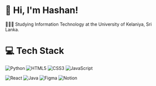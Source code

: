 
<!--
**hashan068/hashan068** is a ✨ _special_ ✨ repository because its `README.md` (this file) appears on your GitHub profile.

Here are some ideas to get you started:

- 🔭 I’m currently working on ...
- 🌱 I’m currently learning ...
- 👯 I’m looking to collaborate on ...
- 🤔 I’m looking for help with ...
- 💬 Ask me about ...
- 📫 How to reach me: ...
- 😄 Pronouns: ...
- ⚡ Fun fact: ...
-->
<!-- Level 3: Add custom code -->

# 👋 Hi, I'm Hashan!
<!-- //👩🏻‍💻 Software Engineer sharing about my journey and learnings in tech<br/> 
// 🌷 #learninginpublic in my [digital garden](https://magdelinehuang.com/)<br/>
// 💭 Currently learning about data analytics and [dataviz](https://pudding.cool/2018/08/pockets/)!<br/>
-->
👩🏻‍🎓 Studying Information Technology at the University of Kelaniya, Sri Lanka.<br/>


<!-- GitHub stats from https://github.com/anuraghazra/github-readme-stats 
![](https://github-readme-stats.vercel.app/api?username=xsol05&theme=radical&hide_border=false&include_all_commits=true&count_private=true)<br/>
-->
<div data-iframe-width="150" data-iframe-height="270" data-share-badge-id="76dc7203-d62d-4e50-bc99-be198763c48f" data-share-badge-host="https://www.credly.com"></div><script type="text/javascript" async src="//cdn.credly.com/assets/utilities/embed.js"></script>

# 💻 Tech Stack
<!-- Badges from https://github.com/Ileriayo/markdown-badges -->
![Python](https://img.shields.io/badge/python-3670A0?style=for-the-badge&logo=python&logoColor=ffdd54)
![HTML5](https://img.shields.io/badge/html5-%23E34F26.svg?style=for-the-badge&logo=html5&logoColor=white)
![CSS3](https://img.shields.io/badge/css3-%231572B6.svg?style=for-the-badge&logo=css3&logoColor=white)
![JavaScript](https://img.shields.io/badge/javascript-%23323330.svg?style=for-the-badge&logo=javascript&logoColor=%23F7DF1E)

![React](https://img.shields.io/badge/react-%2320232a.svg?style=for-the-badge&logo=react&logoColor=%2361DAFB)
![Java](https://img.shields.io/badge/java-%23ED8B00.svg?style=for-the-badge&logo=openjdk&logoColor=white)
![Figma](https://img.shields.io/badge/figma-%23F24E1E.svg?style=for-the-badge&logo=figma&logoColor=white)
![Notion](https://img.shields.io/badge/Notion-%23000000.svg?style=for-the-badge&logo=notion&logoColor=white)
